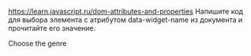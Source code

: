 
https://learn.javascript.ru/dom-attributes-and-properties
Напишите код для выбора элемента с атрибутом data-widget-name из документа и прочитайте его значение.

<!DOCTYPE html>
<html>
<body>

  <div data-widget-name="menu">Choose the genre</div>

  <script>
    /* your code */
  </script>
</body>
</html>
